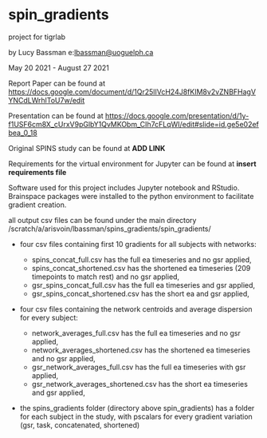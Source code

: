 # spin_gradients
project for tigrlab

by Lucy Bassman e:lbassman@uoguelph.ca

May 20 2021 - August 27 2021

Report Paper can be found at https://docs.google.com/document/d/1Qr25lIVcH24J8fKIM8v2vZNBFHagVYNCdLWrhlToU7w/edit

Presentation can be found at https://docs.google.com/presentation/d/1y-f1USF6cm8X_cUrxV9pGlbY1QvMKObm_CIh7cFLqWI/edit#slide=id.ge5e02efbea_0_18

Original SPINS study can be found at **ADD LINK**

Requirements for the virtual environment for Jupyter can be found at **insert requirements file**

Software used for this project includes Jupyter notebook and RStudio. Brainspace packages were installed to the python environment to facilitate gradient creation.

all output csv files can be found under the main directory /scratch/a/arisvoin/lbassman/spins_gradients/spin_gradients/

- four csv files containing first 10 gradients for all subjects with networks:
  - spins_concat_full.csv has the full ea timeseries and no gsr applied,
  - spins_concat_shortened.csv has the shortened ea timeseries (209 timepoints to match rest) and no gsr applied,
  - gsr_spins_concat_full.csv has the full ea timeseries and gsr applied,
  - gsr_spins_concat_shortened.csv has the short ea and gsr applied,
  
- four csv files containing the network centroids and average dispersion for every subject:
  - network_averages_full.csv has the full ea timeseries and no gsr applied, 
  - network_averages_shortened.csv has the shortened ea timeseries and no gsr applied,
  - gsr_network_averages_full.csv has the full ea timeseries with gsr applied,
  - gsr_network_averages_shortened.csv has the short ea timeseries and gsr applied,
  
- the spins_gradients folder (directory above spin_gradients) has a folder for each subject in the study, with pscalars for every gradient variation (gsr, task, concatenated, shortened) 
  

